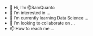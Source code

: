 - 👋 Hi, I’m @SamQuanto
- 👀 I’m interested in ...
- 🌱 I’m currently learning Data Science ...
- 💞️ I’m looking to collaborate on ...
- 📫 How to reach me ...

<!---
SamQuanto/SamQuanto is a ✨ special ✨ repository because its `README.md` (this file) appears on your GitHub profile.
You can click the Preview link to take a look at your changes.
--->
